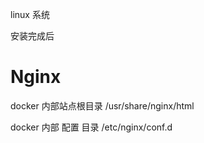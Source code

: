 
linux 系统


安装完成后



# Nginx

 docker 内部站点根目录  /usr/share/nginx/html

 docker 内部 配置 目录  /etc/nginx/conf.d